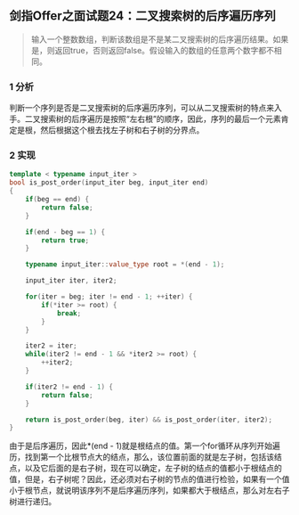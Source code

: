 ## 剑指Offer之面试题24：二叉搜索树的后序遍历序列

> 输入一个整数数组，判断该数组是不是某二叉搜索树的后序遍历结果。如果是，则返回true，否则返回false。假设输入的数组的任意两个数字都不相同。

### 1 分析

判断一个序列是否是二叉搜索树的后序遍历序列，可以从二叉搜索树的特点来入手。二叉搜索树的后序遍历是按照“左右根”的顺序，因此，序列的最后一个元素肯定是根，然后根据这个根去找左子树和右子树的分界点。

### 2 实现

``` C++
template < typename input_iter >
bool is_post_order(input_iter beg, input_iter end)
{
	if(beg == end) {
		return false;
	}

	if(end - beg == 1) {
		return true;
	}

	typename input_iter::value_type root = *(end - 1);

	input_iter iter, iter2;

	for(iter = beg; iter != end - 1; ++iter) {
		if(*iter >= root) {
			break;
		}
	}

	iter2 = iter;
	while(iter2 != end - 1 && *iter2 >= root) {
		++iter2;
	}

	if(iter2 != end - 1) {
		return false;
	}

	return is_post_order(beg, iter) && is_post_order(iter, iter2);
}
```

由于是后序遍历，因此*(end - 1)就是根结点的值。第一个for循环从序列开始遍历，找到第一个比根节点大的结点，那么，该位置前面的就是左子树，包括该结点，以及它后面的是右子树，现在可以确定，左子树的结点的值都小于根结点的值，但是，右子树呢？因此，还必须对右子树的节点的值进行检验，如果有一个值小于根节点，就说明该序列不是后序遍历序列，如果都大于根结点，那么对左右子树进行递归。
